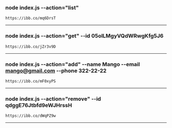 ### node index.js --action="list"

`https://ibb.co/mq6DrsT`

---

### node index.js --action="get" --id 05olLMgyVQdWRwgKfg5J6

`https://ibb.co/jZr3v9D`

---

### node index.js --action="add" --name Mango --email mango@gmail.com --phone 322-22-22

`https://ibb.co/mF0xyPS`

---

### node index.js --action="remove" --id qdggE76Jtbfd9eWJHrssH

`https://ibb.co/dWqPZ9w`

---
